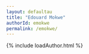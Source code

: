 ```yaml
---
layout: defaultau
title: "Edouard Mokwe"
authorId: emokwe
permalink: /emokwe/
---
```

{% include loadAuthor.html %}
<script>
    $(document).ready(function(){
        showAuthorBio('{{ page.authorId }}');
   });
</script>
